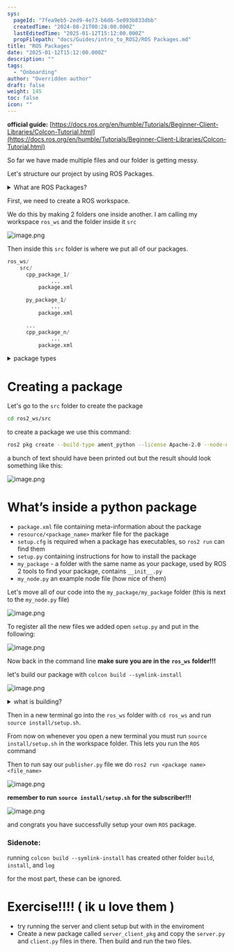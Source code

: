 ```yaml
---
sys:
  pageId: "7fea9eb5-2ed9-4e73-b6d6-5e093b833dbb"
  createdTime: "2024-08-21T00:28:00.000Z"
  lastEditedTime: "2025-01-12T15:12:00.000Z"
  propFilepath: "docs/Guides/intro_to_ROS2/ROS Packages.md"
title: "ROS Packages"
date: "2025-01-12T15:12:00.000Z"
description: ""
tags:
  - "Onboarding"
author: "Overridden author"
draft: false
weight: 145
toc: false
icon: ""
---
```


**official guide:** [https://docs.ros.org/en/humble/Tutorials/Beginner-Client-Libraries/Colcon-Tutorial.html](https://docs.ros.org/en/humble/Tutorials/Beginner-Client-Libraries/Colcon-Tutorial.html)

So far we have made multiple files and our folder is getting messy.

Let's structure our project by using ROS Packages.

<details>

<summary>What are ROS Packages?</summary>

ROS Packages are, as the name implies, packages of code that are highly sharable between ROS developers.

They consist of a folder, `package.xml` file, and source code

```python
      cpp_package_1/
		      ... imagine much code files here ..
          package.xml
```

</details>

First, we need to create a ROS workspace.

We do this by making 2 folders one inside another. I am calling my workspace `ros_ws` and the folder inside it `src`

![image.png](https://prod-files-secure.s3.us-west-2.amazonaws.com/d518164a-d88e-44d1-a4ee-3adb3bd8bce0/70706947-fd18-4537-a67b-e12946812d31/image.png?X-Amz-Algorithm=AWS4-HMAC-SHA256&X-Amz-Content-Sha256=UNSIGNED-PAYLOAD&X-Amz-Credential=ASIAZI2LB466USVOCOAL%2F20250327%2Fus-west-2%2Fs3%2Faws4_request&X-Amz-Date=20250327T032347Z&X-Amz-Expires=3600&X-Amz-Security-Token=IQoJb3JpZ2luX2VjENP%2F%2F%2F%2F%2F%2F%2F%2F%2F%2FwEaCXVzLXdlc3QtMiJGMEQCIBKUSXkgK07Eh%2BfVl5uHlKxtgvGU6U0rCoXcxOlBSRpMAiBBi87iRV3B9oKIehg1vYwcUYfOyU6roFwNsBVhdYNjOSr%2FAwg7EAAaDDYzNzQyMzE4MzgwNSIMP89T2ob29eX9UVrXKtwDA5hKQTbmgrLiANzx7HOQM9VWJqTTeOSPEvpbLdPLBlAjzb7ufpnLm9sGP5Dx%2B4lk1k%2FBcjhO7c1HU3C7bWlPMUHAtJ3nowLaKvPYiMiEwAEfS%2BNx0rb6ZIfX83p7%2BtAY52PydzXHmpEmEhF93HPIT4UrBKVcOpsHZByUy0Qy31KxCzn7NFOPeUeefKIiDPD%2BGUM2nR5zGdnSkqRJxAS0qdeTnd%2FOBLc%2BN8clJ1R1VnYO5WF%2FFAFr3ddtUmQPhgLbqFRyjyePcJP%2Btcdofj8srPAAkNtezO%2B6LZ%2Fok7ROt0NOWXncH8Dalw%2BC%2FyPwObHkQvxbr2s%2FSbdwIcJ4iH4DqgMQLbB0XtXHaTHCuJLmHHWmjKg74RAQVU1ZNqWifsSkiz9cTQn7TRmSyPk8KJB1T%2By0Xl21HDiOtMIbSOB4kplm4eUQeV6AnGWzjZwNVFGRTG3UA3AzapSoDL6pAY78eInz3YsPcBEZ80KX94gtE%2FFFsuBR8ikfTcYUPC0Tj5HeDyGB24gfN%2BwLKbZBVfn1bfWueXKyVOHHby4v8nseebNdrEK8WXOKImjfCa9tBJ43HstoZ0bqd2KMjCUVJqE%2BMscrrM3ct3o55YhoABpsVg9xAWA%2BOWaMU1DMr4Qw5OySvwY6pgFjbmEj1FsojeCETbj%2Ft7odCWDDTKyT7On1UJuidZp1GPUFHxlHsSmf82ETJQyiZvdy7%2F6Lq5vEXcnXRBIFH30bYutgkw994I4OVmy6Ed8oZXF97QTjSZJvu16aS6Mc0fac%2BdWUcw5ZKs5IXDRdC5k424arnBgRyy4QFrQ5QdyDXUtC%2FfGPEVPyFkf%2FLs2eOMWm5jsCmtqL%2BZkAfUMUIdZG0IbC5OM9&X-Amz-Signature=b287e0453b463b931cd6fff439db0b2f5ac4ffdb1dc727883640257db07fcaa5&X-Amz-SignedHeaders=host&x-id=GetObject)

Then inside this `src` folder is where we put all of our packages.

```python
ros_ws/
    src/
      cpp_package_1/
		      ...
          package.xml

      py_package_1/
		      ...
          package.xml

      ...
      cpp_package_n/
		      ...
          package.xml

```

<details>

<summary>package types</summary>

packages can be either `C++` or python.

the intern file structure is different for each but for this guide we will stick to creating python packages

</details>

# Creating a package

Let's go to the `src` folder to create the package

```bash
cd ros2_ws/src
```

to create a package we use this command:

```bash
ros2 pkg create --build-type ament_python --license Apache-2.0 --node-name my_node my_package
```

a bunch of text should have been printed out but the result should look something like this:

![image.png](https://prod-files-secure.s3.us-west-2.amazonaws.com/d518164a-d88e-44d1-a4ee-3adb3bd8bce0/e6cf1e3f-8512-4a3e-b131-079f800bf3e8/image.png?X-Amz-Algorithm=AWS4-HMAC-SHA256&X-Amz-Content-Sha256=UNSIGNED-PAYLOAD&X-Amz-Credential=ASIAZI2LB466USVOCOAL%2F20250327%2Fus-west-2%2Fs3%2Faws4_request&X-Amz-Date=20250327T032347Z&X-Amz-Expires=3600&X-Amz-Security-Token=IQoJb3JpZ2luX2VjENP%2F%2F%2F%2F%2F%2F%2F%2F%2F%2FwEaCXVzLXdlc3QtMiJGMEQCIBKUSXkgK07Eh%2BfVl5uHlKxtgvGU6U0rCoXcxOlBSRpMAiBBi87iRV3B9oKIehg1vYwcUYfOyU6roFwNsBVhdYNjOSr%2FAwg7EAAaDDYzNzQyMzE4MzgwNSIMP89T2ob29eX9UVrXKtwDA5hKQTbmgrLiANzx7HOQM9VWJqTTeOSPEvpbLdPLBlAjzb7ufpnLm9sGP5Dx%2B4lk1k%2FBcjhO7c1HU3C7bWlPMUHAtJ3nowLaKvPYiMiEwAEfS%2BNx0rb6ZIfX83p7%2BtAY52PydzXHmpEmEhF93HPIT4UrBKVcOpsHZByUy0Qy31KxCzn7NFOPeUeefKIiDPD%2BGUM2nR5zGdnSkqRJxAS0qdeTnd%2FOBLc%2BN8clJ1R1VnYO5WF%2FFAFr3ddtUmQPhgLbqFRyjyePcJP%2Btcdofj8srPAAkNtezO%2B6LZ%2Fok7ROt0NOWXncH8Dalw%2BC%2FyPwObHkQvxbr2s%2FSbdwIcJ4iH4DqgMQLbB0XtXHaTHCuJLmHHWmjKg74RAQVU1ZNqWifsSkiz9cTQn7TRmSyPk8KJB1T%2By0Xl21HDiOtMIbSOB4kplm4eUQeV6AnGWzjZwNVFGRTG3UA3AzapSoDL6pAY78eInz3YsPcBEZ80KX94gtE%2FFFsuBR8ikfTcYUPC0Tj5HeDyGB24gfN%2BwLKbZBVfn1bfWueXKyVOHHby4v8nseebNdrEK8WXOKImjfCa9tBJ43HstoZ0bqd2KMjCUVJqE%2BMscrrM3ct3o55YhoABpsVg9xAWA%2BOWaMU1DMr4Qw5OySvwY6pgFjbmEj1FsojeCETbj%2Ft7odCWDDTKyT7On1UJuidZp1GPUFHxlHsSmf82ETJQyiZvdy7%2F6Lq5vEXcnXRBIFH30bYutgkw994I4OVmy6Ed8oZXF97QTjSZJvu16aS6Mc0fac%2BdWUcw5ZKs5IXDRdC5k424arnBgRyy4QFrQ5QdyDXUtC%2FfGPEVPyFkf%2FLs2eOMWm5jsCmtqL%2BZkAfUMUIdZG0IbC5OM9&X-Amz-Signature=9752d7b3473b5bac9b97c6dcf93990a23707308884a0004189d06c81985f45fd&X-Amz-SignedHeaders=host&x-id=GetObject)

# What’s inside a python package

- `package.xml` file containing meta-information about the package
- `resource/<package_name>` marker file for the package
- `setup.cfg` is required when a package has executables, so `ros2 run` can find them
- `setup.py` containing instructions for how to install the package
- `my_package` - a folder with the same name as your package, used by ROS 2 tools to find your package, contains `__init__.py`
- `my_node.py` an example node file (how nice of them)

Let's move all of our code into the `my_package/my_package` folder (this is next to the `my_node.py` file)

![image.png](https://prod-files-secure.s3.us-west-2.amazonaws.com/d518164a-d88e-44d1-a4ee-3adb3bd8bce0/9ce58f11-0da9-4d3e-b86d-506a9685d378/image.png?X-Amz-Algorithm=AWS4-HMAC-SHA256&X-Amz-Content-Sha256=UNSIGNED-PAYLOAD&X-Amz-Credential=ASIAZI2LB466USVOCOAL%2F20250327%2Fus-west-2%2Fs3%2Faws4_request&X-Amz-Date=20250327T032347Z&X-Amz-Expires=3600&X-Amz-Security-Token=IQoJb3JpZ2luX2VjENP%2F%2F%2F%2F%2F%2F%2F%2F%2F%2FwEaCXVzLXdlc3QtMiJGMEQCIBKUSXkgK07Eh%2BfVl5uHlKxtgvGU6U0rCoXcxOlBSRpMAiBBi87iRV3B9oKIehg1vYwcUYfOyU6roFwNsBVhdYNjOSr%2FAwg7EAAaDDYzNzQyMzE4MzgwNSIMP89T2ob29eX9UVrXKtwDA5hKQTbmgrLiANzx7HOQM9VWJqTTeOSPEvpbLdPLBlAjzb7ufpnLm9sGP5Dx%2B4lk1k%2FBcjhO7c1HU3C7bWlPMUHAtJ3nowLaKvPYiMiEwAEfS%2BNx0rb6ZIfX83p7%2BtAY52PydzXHmpEmEhF93HPIT4UrBKVcOpsHZByUy0Qy31KxCzn7NFOPeUeefKIiDPD%2BGUM2nR5zGdnSkqRJxAS0qdeTnd%2FOBLc%2BN8clJ1R1VnYO5WF%2FFAFr3ddtUmQPhgLbqFRyjyePcJP%2Btcdofj8srPAAkNtezO%2B6LZ%2Fok7ROt0NOWXncH8Dalw%2BC%2FyPwObHkQvxbr2s%2FSbdwIcJ4iH4DqgMQLbB0XtXHaTHCuJLmHHWmjKg74RAQVU1ZNqWifsSkiz9cTQn7TRmSyPk8KJB1T%2By0Xl21HDiOtMIbSOB4kplm4eUQeV6AnGWzjZwNVFGRTG3UA3AzapSoDL6pAY78eInz3YsPcBEZ80KX94gtE%2FFFsuBR8ikfTcYUPC0Tj5HeDyGB24gfN%2BwLKbZBVfn1bfWueXKyVOHHby4v8nseebNdrEK8WXOKImjfCa9tBJ43HstoZ0bqd2KMjCUVJqE%2BMscrrM3ct3o55YhoABpsVg9xAWA%2BOWaMU1DMr4Qw5OySvwY6pgFjbmEj1FsojeCETbj%2Ft7odCWDDTKyT7On1UJuidZp1GPUFHxlHsSmf82ETJQyiZvdy7%2F6Lq5vEXcnXRBIFH30bYutgkw994I4OVmy6Ed8oZXF97QTjSZJvu16aS6Mc0fac%2BdWUcw5ZKs5IXDRdC5k424arnBgRyy4QFrQ5QdyDXUtC%2FfGPEVPyFkf%2FLs2eOMWm5jsCmtqL%2BZkAfUMUIdZG0IbC5OM9&X-Amz-Signature=90e0775d6e41e5ce91116ccf74643f22d7ac39fdf2f8dd9e7317df0c72396cf7&X-Amz-SignedHeaders=host&x-id=GetObject)

To register all the new files we added open `setup.py` and put in the following:

![image.png](https://prod-files-secure.s3.us-west-2.amazonaws.com/d518164a-d88e-44d1-a4ee-3adb3bd8bce0/1cd7c262-4cae-4496-9d75-c178537d24a2/image.png?X-Amz-Algorithm=AWS4-HMAC-SHA256&X-Amz-Content-Sha256=UNSIGNED-PAYLOAD&X-Amz-Credential=ASIAZI2LB466USVOCOAL%2F20250327%2Fus-west-2%2Fs3%2Faws4_request&X-Amz-Date=20250327T032347Z&X-Amz-Expires=3600&X-Amz-Security-Token=IQoJb3JpZ2luX2VjENP%2F%2F%2F%2F%2F%2F%2F%2F%2F%2FwEaCXVzLXdlc3QtMiJGMEQCIBKUSXkgK07Eh%2BfVl5uHlKxtgvGU6U0rCoXcxOlBSRpMAiBBi87iRV3B9oKIehg1vYwcUYfOyU6roFwNsBVhdYNjOSr%2FAwg7EAAaDDYzNzQyMzE4MzgwNSIMP89T2ob29eX9UVrXKtwDA5hKQTbmgrLiANzx7HOQM9VWJqTTeOSPEvpbLdPLBlAjzb7ufpnLm9sGP5Dx%2B4lk1k%2FBcjhO7c1HU3C7bWlPMUHAtJ3nowLaKvPYiMiEwAEfS%2BNx0rb6ZIfX83p7%2BtAY52PydzXHmpEmEhF93HPIT4UrBKVcOpsHZByUy0Qy31KxCzn7NFOPeUeefKIiDPD%2BGUM2nR5zGdnSkqRJxAS0qdeTnd%2FOBLc%2BN8clJ1R1VnYO5WF%2FFAFr3ddtUmQPhgLbqFRyjyePcJP%2Btcdofj8srPAAkNtezO%2B6LZ%2Fok7ROt0NOWXncH8Dalw%2BC%2FyPwObHkQvxbr2s%2FSbdwIcJ4iH4DqgMQLbB0XtXHaTHCuJLmHHWmjKg74RAQVU1ZNqWifsSkiz9cTQn7TRmSyPk8KJB1T%2By0Xl21HDiOtMIbSOB4kplm4eUQeV6AnGWzjZwNVFGRTG3UA3AzapSoDL6pAY78eInz3YsPcBEZ80KX94gtE%2FFFsuBR8ikfTcYUPC0Tj5HeDyGB24gfN%2BwLKbZBVfn1bfWueXKyVOHHby4v8nseebNdrEK8WXOKImjfCa9tBJ43HstoZ0bqd2KMjCUVJqE%2BMscrrM3ct3o55YhoABpsVg9xAWA%2BOWaMU1DMr4Qw5OySvwY6pgFjbmEj1FsojeCETbj%2Ft7odCWDDTKyT7On1UJuidZp1GPUFHxlHsSmf82ETJQyiZvdy7%2F6Lq5vEXcnXRBIFH30bYutgkw994I4OVmy6Ed8oZXF97QTjSZJvu16aS6Mc0fac%2BdWUcw5ZKs5IXDRdC5k424arnBgRyy4QFrQ5QdyDXUtC%2FfGPEVPyFkf%2FLs2eOMWm5jsCmtqL%2BZkAfUMUIdZG0IbC5OM9&X-Amz-Signature=49cb67f0e69e8789214bf028c4b61ec8df75e0246a6c8f71e2b05175049bd6f2&X-Amz-SignedHeaders=host&x-id=GetObject)

Now back in the command line **make sure you are in the** **`ros_ws`** **folder!!!**

let's build our package with `colcon build --symlink-install`

![image.png](https://prod-files-secure.s3.us-west-2.amazonaws.com/d518164a-d88e-44d1-a4ee-3adb3bd8bce0/2f2a0d27-b173-48fd-b189-5f5c0ce65619/image.png?X-Amz-Algorithm=AWS4-HMAC-SHA256&X-Amz-Content-Sha256=UNSIGNED-PAYLOAD&X-Amz-Credential=ASIAZI2LB466USVOCOAL%2F20250327%2Fus-west-2%2Fs3%2Faws4_request&X-Amz-Date=20250327T032347Z&X-Amz-Expires=3600&X-Amz-Security-Token=IQoJb3JpZ2luX2VjENP%2F%2F%2F%2F%2F%2F%2F%2F%2F%2FwEaCXVzLXdlc3QtMiJGMEQCIBKUSXkgK07Eh%2BfVl5uHlKxtgvGU6U0rCoXcxOlBSRpMAiBBi87iRV3B9oKIehg1vYwcUYfOyU6roFwNsBVhdYNjOSr%2FAwg7EAAaDDYzNzQyMzE4MzgwNSIMP89T2ob29eX9UVrXKtwDA5hKQTbmgrLiANzx7HOQM9VWJqTTeOSPEvpbLdPLBlAjzb7ufpnLm9sGP5Dx%2B4lk1k%2FBcjhO7c1HU3C7bWlPMUHAtJ3nowLaKvPYiMiEwAEfS%2BNx0rb6ZIfX83p7%2BtAY52PydzXHmpEmEhF93HPIT4UrBKVcOpsHZByUy0Qy31KxCzn7NFOPeUeefKIiDPD%2BGUM2nR5zGdnSkqRJxAS0qdeTnd%2FOBLc%2BN8clJ1R1VnYO5WF%2FFAFr3ddtUmQPhgLbqFRyjyePcJP%2Btcdofj8srPAAkNtezO%2B6LZ%2Fok7ROt0NOWXncH8Dalw%2BC%2FyPwObHkQvxbr2s%2FSbdwIcJ4iH4DqgMQLbB0XtXHaTHCuJLmHHWmjKg74RAQVU1ZNqWifsSkiz9cTQn7TRmSyPk8KJB1T%2By0Xl21HDiOtMIbSOB4kplm4eUQeV6AnGWzjZwNVFGRTG3UA3AzapSoDL6pAY78eInz3YsPcBEZ80KX94gtE%2FFFsuBR8ikfTcYUPC0Tj5HeDyGB24gfN%2BwLKbZBVfn1bfWueXKyVOHHby4v8nseebNdrEK8WXOKImjfCa9tBJ43HstoZ0bqd2KMjCUVJqE%2BMscrrM3ct3o55YhoABpsVg9xAWA%2BOWaMU1DMr4Qw5OySvwY6pgFjbmEj1FsojeCETbj%2Ft7odCWDDTKyT7On1UJuidZp1GPUFHxlHsSmf82ETJQyiZvdy7%2F6Lq5vEXcnXRBIFH30bYutgkw994I4OVmy6Ed8oZXF97QTjSZJvu16aS6Mc0fac%2BdWUcw5ZKs5IXDRdC5k424arnBgRyy4QFrQ5QdyDXUtC%2FfGPEVPyFkf%2FLs2eOMWm5jsCmtqL%2BZkAfUMUIdZG0IbC5OM9&X-Amz-Signature=d05d1fd6ed839bb8e0c22f7eae4d1b59672b9932f6523d9bde24729f01b305d2&X-Amz-SignedHeaders=host&x-id=GetObject)

<details>

<summary>what is building?</summary>

if you are a CS major at Rose-Hulman you will learn the answer to this in CSSE132

but TLDR; is it combines all the code files into one program that can be run easily 

</details>

Then in a new terminal go into the `ros_ws` folder with `cd ros_ws` and run `source install/setup.sh`. 

From now on whenever you open a new terminal you must run `source install/setup.sh` in the workspace folder. This lets you run the `ROS` command

Then to run say our `publisher.py` file we do `ros2 run <package name> <file_name>`

![image.png](https://prod-files-secure.s3.us-west-2.amazonaws.com/d518164a-d88e-44d1-a4ee-3adb3bd8bce0/4f4b1219-3a44-4632-aa0a-ce3471699f59/image.png?X-Amz-Algorithm=AWS4-HMAC-SHA256&X-Amz-Content-Sha256=UNSIGNED-PAYLOAD&X-Amz-Credential=ASIAZI2LB466USVOCOAL%2F20250327%2Fus-west-2%2Fs3%2Faws4_request&X-Amz-Date=20250327T032347Z&X-Amz-Expires=3600&X-Amz-Security-Token=IQoJb3JpZ2luX2VjENP%2F%2F%2F%2F%2F%2F%2F%2F%2F%2FwEaCXVzLXdlc3QtMiJGMEQCIBKUSXkgK07Eh%2BfVl5uHlKxtgvGU6U0rCoXcxOlBSRpMAiBBi87iRV3B9oKIehg1vYwcUYfOyU6roFwNsBVhdYNjOSr%2FAwg7EAAaDDYzNzQyMzE4MzgwNSIMP89T2ob29eX9UVrXKtwDA5hKQTbmgrLiANzx7HOQM9VWJqTTeOSPEvpbLdPLBlAjzb7ufpnLm9sGP5Dx%2B4lk1k%2FBcjhO7c1HU3C7bWlPMUHAtJ3nowLaKvPYiMiEwAEfS%2BNx0rb6ZIfX83p7%2BtAY52PydzXHmpEmEhF93HPIT4UrBKVcOpsHZByUy0Qy31KxCzn7NFOPeUeefKIiDPD%2BGUM2nR5zGdnSkqRJxAS0qdeTnd%2FOBLc%2BN8clJ1R1VnYO5WF%2FFAFr3ddtUmQPhgLbqFRyjyePcJP%2Btcdofj8srPAAkNtezO%2B6LZ%2Fok7ROt0NOWXncH8Dalw%2BC%2FyPwObHkQvxbr2s%2FSbdwIcJ4iH4DqgMQLbB0XtXHaTHCuJLmHHWmjKg74RAQVU1ZNqWifsSkiz9cTQn7TRmSyPk8KJB1T%2By0Xl21HDiOtMIbSOB4kplm4eUQeV6AnGWzjZwNVFGRTG3UA3AzapSoDL6pAY78eInz3YsPcBEZ80KX94gtE%2FFFsuBR8ikfTcYUPC0Tj5HeDyGB24gfN%2BwLKbZBVfn1bfWueXKyVOHHby4v8nseebNdrEK8WXOKImjfCa9tBJ43HstoZ0bqd2KMjCUVJqE%2BMscrrM3ct3o55YhoABpsVg9xAWA%2BOWaMU1DMr4Qw5OySvwY6pgFjbmEj1FsojeCETbj%2Ft7odCWDDTKyT7On1UJuidZp1GPUFHxlHsSmf82ETJQyiZvdy7%2F6Lq5vEXcnXRBIFH30bYutgkw994I4OVmy6Ed8oZXF97QTjSZJvu16aS6Mc0fac%2BdWUcw5ZKs5IXDRdC5k424arnBgRyy4QFrQ5QdyDXUtC%2FfGPEVPyFkf%2FLs2eOMWm5jsCmtqL%2BZkAfUMUIdZG0IbC5OM9&X-Amz-Signature=1adc631985d8e5960d34de68da135ebb93e85002eadaa90f4368d213707b9cf5&X-Amz-SignedHeaders=host&x-id=GetObject)

**remember to run** **`source install/setup.sh`** **for the subscriber!!!**

![image.png](https://prod-files-secure.s3.us-west-2.amazonaws.com/d518164a-d88e-44d1-a4ee-3adb3bd8bce0/02121119-dad4-49ec-8356-c956108b4243/image.png?X-Amz-Algorithm=AWS4-HMAC-SHA256&X-Amz-Content-Sha256=UNSIGNED-PAYLOAD&X-Amz-Credential=ASIAZI2LB466USVOCOAL%2F20250327%2Fus-west-2%2Fs3%2Faws4_request&X-Amz-Date=20250327T032347Z&X-Amz-Expires=3600&X-Amz-Security-Token=IQoJb3JpZ2luX2VjENP%2F%2F%2F%2F%2F%2F%2F%2F%2F%2FwEaCXVzLXdlc3QtMiJGMEQCIBKUSXkgK07Eh%2BfVl5uHlKxtgvGU6U0rCoXcxOlBSRpMAiBBi87iRV3B9oKIehg1vYwcUYfOyU6roFwNsBVhdYNjOSr%2FAwg7EAAaDDYzNzQyMzE4MzgwNSIMP89T2ob29eX9UVrXKtwDA5hKQTbmgrLiANzx7HOQM9VWJqTTeOSPEvpbLdPLBlAjzb7ufpnLm9sGP5Dx%2B4lk1k%2FBcjhO7c1HU3C7bWlPMUHAtJ3nowLaKvPYiMiEwAEfS%2BNx0rb6ZIfX83p7%2BtAY52PydzXHmpEmEhF93HPIT4UrBKVcOpsHZByUy0Qy31KxCzn7NFOPeUeefKIiDPD%2BGUM2nR5zGdnSkqRJxAS0qdeTnd%2FOBLc%2BN8clJ1R1VnYO5WF%2FFAFr3ddtUmQPhgLbqFRyjyePcJP%2Btcdofj8srPAAkNtezO%2B6LZ%2Fok7ROt0NOWXncH8Dalw%2BC%2FyPwObHkQvxbr2s%2FSbdwIcJ4iH4DqgMQLbB0XtXHaTHCuJLmHHWmjKg74RAQVU1ZNqWifsSkiz9cTQn7TRmSyPk8KJB1T%2By0Xl21HDiOtMIbSOB4kplm4eUQeV6AnGWzjZwNVFGRTG3UA3AzapSoDL6pAY78eInz3YsPcBEZ80KX94gtE%2FFFsuBR8ikfTcYUPC0Tj5HeDyGB24gfN%2BwLKbZBVfn1bfWueXKyVOHHby4v8nseebNdrEK8WXOKImjfCa9tBJ43HstoZ0bqd2KMjCUVJqE%2BMscrrM3ct3o55YhoABpsVg9xAWA%2BOWaMU1DMr4Qw5OySvwY6pgFjbmEj1FsojeCETbj%2Ft7odCWDDTKyT7On1UJuidZp1GPUFHxlHsSmf82ETJQyiZvdy7%2F6Lq5vEXcnXRBIFH30bYutgkw994I4OVmy6Ed8oZXF97QTjSZJvu16aS6Mc0fac%2BdWUcw5ZKs5IXDRdC5k424arnBgRyy4QFrQ5QdyDXUtC%2FfGPEVPyFkf%2FLs2eOMWm5jsCmtqL%2BZkAfUMUIdZG0IbC5OM9&X-Amz-Signature=03169257ff36dccc504792fc834fc1cb81dba6a7fda07ceb47a6f70ed9d65a30&X-Amz-SignedHeaders=host&x-id=GetObject)

and congrats you have successfully setup your own `ROS` package.

### Sidenote:

running `colcon build --symlink-install` has created other folder `build`, `install`, and `log`

for the most part, these can be ignored.

# Exercise!!!! ( ik u love them )

- try running the server and client setup but with in the enviroment
- Create a new package called `server_client_pkg` and copy the `server.py` and `client.py` files in there. Then build and run the two files.
